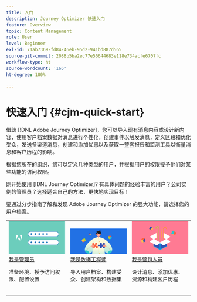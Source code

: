 ```yaml
---
title: 入门
description: Journey Optimizer 快速入门
feature: Overview
topic: Content Management
role: User
level: Beginner
exl-id: 71ab7369-fd84-46eb-95d2-941bd887d565
source-git-commit: 2088b5ba2ec77e56644683e118e734acfe6707fc
workflow-type: ht
source-wordcount: '165'
ht-degree: 100%

---
```


# 快速入门 {#cjm-quick-start}

借助 [!DNL Adobe Journey Optimizer]，您可以导入现有消息内容或设计新内容，使用客户档案数据对消息进行个性化，创建事件以触发消息，定义区段和优化受众，发送多渠道消息，创建和添加优惠以及获取一整套报告和监测工具以衡量消息和客户历程的影响。

根据您所在的组织，您可以定义几种类型的用户，并根据用户的权限授予他们对某些功能的访问权限。

刚开始使用 [!DNL Journey Optimizer]? 有具体问题的经验丰富的用户？公司实例的管理员？选择适合自己的方法，更快地实现目标！

要通过分步指南了解和发现 Adobe Journey Optimizer 的强大功能，请选择您的用户档案。

<table>
<tr>
  <td valign="bottom">
    <a href="path/administrator.md">
      <img alt="管理员" src="path/assets/do-not-localize/user-2.png" />
    </a>
    <div>
    <a href="path/administrator.md">我是管理员</a>
     <p>准备环境、授予访问权限、配置设置
    <p>
    </div>
    <br>
  </td>
  <td valign="bottom">
    <a href="path/data-engineer.md">
      <img alt="数据工程师" src="path/assets/do-not-localize/user-1.png"/>
    </a>
    <div>
    <a href="path/data-engineer.md">我是数据工程师</a>
     <p>导入用户档案、构建受众、创建架构和数据集
    <p>
    </div>
    <br>
  </td>
  <td valign="bottom">
      <a href="path/marketer.md">
       <img alt="营销人员" src="path/assets/do-not-localize/user-3.png" />
       </a>
    <div><a href="path/marketer.md">我是营销人员</a>
     <p>设计消息、添加优惠、资源和构建客户历程
    <p>
    </div>
    <br>
  </td>
    <!--td valign="bottom">
    <a href="path/developer.md">
      <img alt="Developer" src="../using/assets/do-not-localize/user-2.png" />
    </a>
    <div>
    <a href="path/developer.md">I am a Developer</a>
     <p>Integrate your mobile apps, use Journey Optimizer APIs
    <p>
    </div>
    <br>
  </td-->
</tr>
</table>

